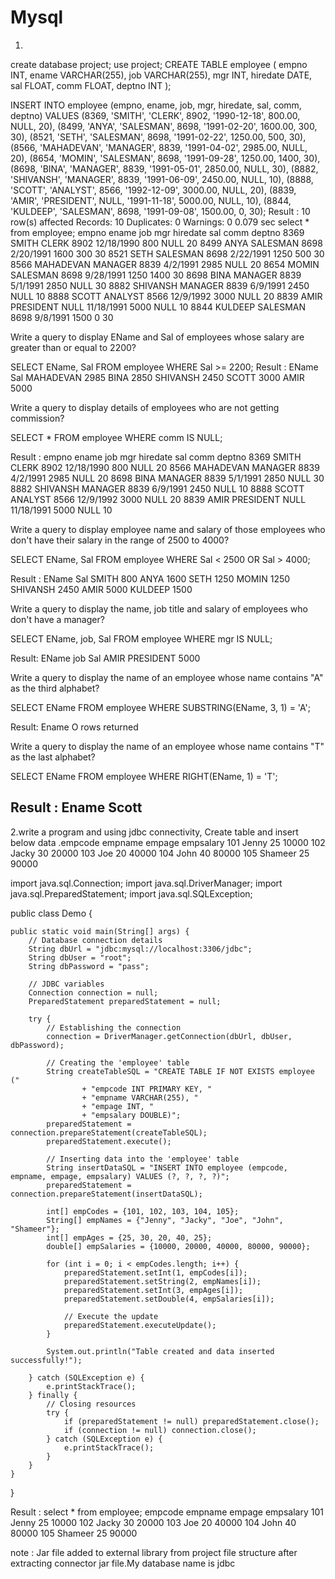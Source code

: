 # Mysql
1.
create database project;
use project;
CREATE TABLE employee (
    empno INT,
    ename VARCHAR(255),
    job VARCHAR(255),
    mgr INT,
    hiredate DATE,
    sal FLOAT,
    comm FLOAT,
    deptno INT
);

INSERT INTO employee (empno, ename, job, mgr, hiredate, sal, comm, deptno)
VALUES
    (8369, 'SMITH', 'CLERK', 8902, '1990-12-18', 800.00, NULL, 20),
    (8499, 'ANYA', 'SALESMAN', 8698, '1991-02-20', 1600.00, 300, 30),
    (8521, 'SETH', 'SALESMAN', 8698, '1991-02-22', 1250.00, 500, 30),
    (8566, 'MAHADEVAN', 'MANAGER', 8839, '1991-04-02', 2985.00, NULL, 20),
    (8654, 'MOMIN', 'SALESMAN', 8698, '1991-09-28', 1250.00, 1400, 30),
    (8698, 'BINA', 'MANAGER', 8839, '1991-05-01', 2850.00, NULL, 30),
    (8882, 'SHIVANSH', 'MANAGER', 8839, '1991-06-09', 2450.00, NULL, 10),
    (8888, 'SCOTT', 'ANALYST', 8566, '1992-12-09', 3000.00, NULL, 20),
    (8839, 'AMIR', 'PRESIDENT', NULL, '1991-11-18', 5000.00, NULL, 10),
    (8844, 'KULDEEP', 'SALESMAN', 8698, '1991-09-08', 1500.00, 0, 30);
 Result : 10 row(s) affected Records: 10  Duplicates: 0  Warnings: 0	0.079 sec
select * from employee;
empno	ename	job	mgr	hiredate	sal	comm	deptno
8369	SMITH	CLERK	8902	12/18/1990	800	NULL	20
8499	ANYA	SALESMAN	8698	2/20/1991	1600	300	30
8521	SETH	SALESMAN	8698	2/22/1991	1250	500	30
8566	MAHADEVAN	MANAGER	8839	4/2/1991	2985	NULL	20
8654	MOMIN	SALESMAN	8698	9/28/1991	1250	1400	30
8698	BINA	MANAGER	8839	5/1/1991	2850	NULL	30
8882	SHIVANSH	MANAGER	8839	6/9/1991	2450	NULL	10
8888	SCOTT	ANALYST	8566	12/9/1992	3000	NULL	20
8839	AMIR	PRESIDENT	NULL	11/18/1991	5000	NULL	10
8844	KULDEEP	SALESMAN	8698	9/8/1991	1500	0	30


Write a query to display EName and Sal of employees whose salary are greater than or equal to 2200?

SELECT EName, Sal
FROM employee
WHERE Sal >= 2200;
Result :
EName	Sal
MAHADEVAN	2985
BINA	2850
SHIVANSH	2450
SCOTT	3000
AMIR	5000

Write a query to display details of employees who are not getting commission?

SELECT *
FROM employee
WHERE comm IS NULL;

Result :
empno	ename	job	mgr	hiredate	sal	comm	deptno
8369	SMITH	CLERK	8902	12/18/1990	800	NULL	20
8566	MAHADEVAN	MANAGER	8839	4/2/1991	2985	NULL	20
8698	BINA	MANAGER	8839	5/1/1991	2850	NULL	30
8882	SHIVANSH	MANAGER	8839	6/9/1991	2450	NULL	10
8888	SCOTT	ANALYST	8566	12/9/1992	3000	NULL	20
8839	AMIR	PRESIDENT	NULL	11/18/1991	5000	NULL	10


Write a query to display employee name and salary of those employees who don't have their salary in the range of 2500 to 4000?

SELECT EName, Sal
FROM employee
WHERE Sal < 2500 OR Sal > 4000;

Result :
EName	Sal
SMITH	800
ANYA	1600
SETH	1250
MOMIN	1250
SHIVANSH	2450
AMIR	5000
KULDEEP	1500

Write a query to display the name, job title and salary of employees who don't have a manager?

SELECT EName, job, Sal
FROM employee
WHERE mgr IS NULL;

Result:
EName	job	Sal
AMIR	PRESIDENT	5000


Write a query to display the name of an employee whose name contains "A" as the third alphabet?

SELECT EName
FROM employee
WHERE SUBSTRING(EName, 3, 1) = 'A';

Result: 
Ename 
O rows returned

Write a query to display the name of an employee whose name contains "T" as the last alphabet?

SELECT EName
FROM employee
WHERE RIGHT(EName, 1) = 'T';

Result : 
Ename 
Scott
--------------------------------
2.write a  program and using  jdbc connectivity, Create table and  insert below data .empcode 	empname	empage	empsalary
101	Jenny	25	10000
102	Jacky	30	20000
103	Joe	20	40000
104	John	40	80000
105	Shameer	25	90000



import java.sql.Connection;
import java.sql.DriverManager;
import java.sql.PreparedStatement;
import java.sql.SQLException;

public class Demo {

    public static void main(String[] args) {
        // Database connection details
        String dbUrl = "jdbc:mysql://localhost:3306/jdbc";
        String dbUser = "root";
        String dbPassword = "pass";

        // JDBC variables
        Connection connection = null;
        PreparedStatement preparedStatement = null;

        try {
            // Establishing the connection
            connection = DriverManager.getConnection(dbUrl, dbUser, dbPassword);

            // Creating the 'employee' table
            String createTableSQL = "CREATE TABLE IF NOT EXISTS employee ("
                    + "empcode INT PRIMARY KEY, "
                    + "empname VARCHAR(255), "
                    + "empage INT, "
                    + "empsalary DOUBLE)";
            preparedStatement = connection.prepareStatement(createTableSQL);
            preparedStatement.execute();

            // Inserting data into the 'employee' table
            String insertDataSQL = "INSERT INTO employee (empcode, empname, empage, empsalary) VALUES (?, ?, ?, ?)";
            preparedStatement = connection.prepareStatement(insertDataSQL);

            int[] empCodes = {101, 102, 103, 104, 105};
            String[] empNames = {"Jenny", "Jacky", "Joe", "John", "Shameer"};
            int[] empAges = {25, 30, 20, 40, 25};
            double[] empSalaries = {10000, 20000, 40000, 80000, 90000};

            for (int i = 0; i < empCodes.length; i++) {
                preparedStatement.setInt(1, empCodes[i]);
                preparedStatement.setString(2, empNames[i]);
                preparedStatement.setInt(3, empAges[i]);
                preparedStatement.setDouble(4, empSalaries[i]);

                // Execute the update
                preparedStatement.executeUpdate();
            }

            System.out.println("Table created and data inserted successfully!");

        } catch (SQLException e) {
            e.printStackTrace();
        } finally {
            // Closing resources
            try {
                if (preparedStatement != null) preparedStatement.close();
                if (connection != null) connection.close();
            } catch (SQLException e) {
                e.printStackTrace();
            }
        }
    }
}

Result :
select * from employee;
empcode	empname	empage	empsalary
101	Jenny	25	10000
102	Jacky	30	20000
103	Joe	20	40000
104	John	40	80000
105	Shameer	25	90000

note : Jar file added to external library from project file structure after extracting connector jar file.My database name is jdbc


